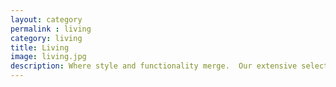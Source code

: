 ```yaml
---
layout: category
permalink : living 
category: living
title: Living
image: living.jpg
description: Where style and functionality merge.  Our extensive selection of quality living room furniture tailored to suit all styles, budgets and colour schemes, with practical function at its heart.
---
```

